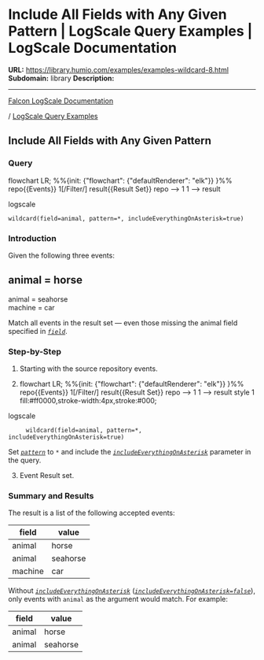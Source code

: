 # Include All Fields with Any Given Pattern | LogScale Query Examples | LogScale Documentation

**URL:** https://library.humio.com/examples/examples-wildcard-8.html
**Subdomain:** library
**Description:** 

---

[Falcon LogScale Documentation](https://library.humio.com)

/ [LogScale Query Examples](examples.html)

## Include All Fields with Any Given Pattern

### Query

flowchart LR; %%{init: {"flowchart": {"defaultRenderer": "elk"}} }%% repo{{Events}} 1[/Filter/] result{{Result Set}} repo --> 1 1 --> result

logscale
    
    
    wildcard(field=animal, pattern=*, includeEverythingOnAsterisk=true)

### Introduction

Given the following three events: 

animal = horse  
---  
animal = seahorse  
machine = car  
  
Match all events in the result set — even those missing the animal field specified in [_`field`_](https://library.humio.com/data-analysis/functions-wildcard.html#query-functions-wildcard-field). 

### Step-by-Step

  1. Starting with the source repository events.

  2. flowchart LR; %%{init: {"flowchart": {"defaultRenderer": "elk"}} }%% repo{{Events}} 1[/Filter/] result{{Result Set}} repo --> 1 1 --> result style 1 fill:#ff0000,stroke-width:4px,stroke:#000;

logscale
         
         wildcard(field=animal, pattern=*, includeEverythingOnAsterisk=true)

Set [_`pattern`_](https://library.humio.com/data-analysis/functions-wildcard.html#query-functions-wildcard-pattern) to `*` and include the [_`includeEverythingOnAsterisk`_](https://library.humio.com/data-analysis/functions-wildcard.html#query-functions-wildcard-includeeverythingonasterisk) parameter in the query. 

  3. Event Result set.




### Summary and Results

The result is a list of the following accepted events: 

field| value  
---|---  
animal| horse  
animal| seahorse  
machine| car  
  
Without [_`includeEverythingOnAsterisk`_](https://library.humio.com/data-analysis/functions-wildcard.html#query-functions-wildcard-includeeverythingonasterisk) ([_`includeEverythingOnAsterisk=false`_](https://library.humio.com/data-analysis/functions-wildcard.html#query-functions-wildcard-includeeverythingonasterisk)), only events with `animal` as the argument would match. For example: 

field| value  
---|---  
animal| horse  
animal| seahorse
